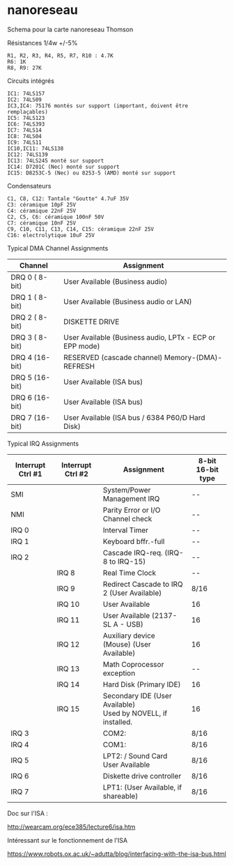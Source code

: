 # nanoreseau

Schema pour la carte nanoreseau Thomson


Résistances 1/4w +/-5%
```
R1, R2, R3, R4, R5, R7, R10 : 4.7K
R6: 1K
R8, R9: 27K
```

Circuits intégrés
```
IC1: 74LS157
IC2: 74LS09
IC3,IC4: 75176 montés sur support (important, doivent être remplaçables)
IC5: 74LS123
IC6: 74LS393
IC7: 74LS14
IC8: 74LS04
IC9: 74LS11
IC10,IC11: 74LS138
IC12: 74LS139
IC13: 74LS245 monté sur support
IC14: D7201C (Nec) monté sur support
IC15: D8253C-5 (Nec) ou 8253-5 (AMD) monté sur support
```


Condensateurs
```
C1, C8, C12: Tantale "Goutte" 4.7uF 35V
C3: céramique 10pF 25V
C4: céramique 22nF 25V
C2, C5, C6: céramique 100nF 50V
C7: céramique 10nF 25V
C9, C10, C11, C13, C14, C15: céramique 22nF 25V
C16: electrolytique 10uF 25V
```


Typical DMA Channel Assignments

| Channel 	      | Assignment                                                   |
| ----------------|------------------------------------------------------------- |
| DRQ 0 ( 8-bit) 	| User Available (Business audio)                              |
| DRQ 1 ( 8-bit) 	| User Available (Business audio or LAN)                       |
| DRQ 2 ( 8-bit) 	| DISKETTE DRIVE                                               |
| DRQ 3 ( 8-bit) 	| User Available (Business audio, LPTx - ECP or EPP mode)      |
| DRQ 4 (16-bit) 	| RESERVED (cascade channel) Memory-(DMA)-REFRESH              |
| DRQ 5 (16-bit) 	| User Available (ISA bus)                                     |
| DRQ 6 (16-bit) 	|User Available (ISA bus)                                      |
| DRQ 7 (16-bit) 	| User Available (ISA bus / 6384 P60/D Hard Disk)              |


 Typical IRQ Assignments


| Interrupt Ctrl #1 | Interrupt Ctrl #2 | Assignment                                |	8-bit 16-bit type |
|-------------------|-------------------|--------------------------------------------|----|                       
| SMI 	  	        |                   | System/Power Management IRQ                |	-- |
| NMI 	  	        |                   | Parity Error or I/O Channel check          |	-- |
| IRQ 0 	  	      |                   | Interval Timer 	                           | -- |
| IRQ 1 	  	      |                   | Keyboard bffr.-full                        |	-- |
| IRQ 2 	  	      |                   | Cascade IRQ-req. (IRQ-8 to IRQ-15)         |	-- |
|                   | IRQ 8             | Real Time Clock 	                         | -- |
|                   | IRQ 9             | Redirect Cascade to IRQ 2 (User Available) | 8/16 |
|                   | IRQ 10            | User Available                             | 16 |
|                   | IRQ 11            | User Available (2137-SL A - USB) 	         | 16 |
|                   | IRQ 12            | Auxiliary device (Mouse) (User Available)  | 16 |
|                   | IRQ 13            | Math Coprocessor exception 	               | -- |
|                   | IRQ 14            | Hard Disk (Primary IDE)                    | 16 |
|                   | IRQ 15            | Secondary IDE (User Available)<br> Used by NOVELL, if installed. |16 |
| IRQ 3             |                   | COM2: 	                                   | 8/16 |
| IRQ 4             |                   | COM1: 	                                   | 8/16 |
| IRQ 5             |                   | LPT2: / Sound Card User Available 	       | 8/16 |
| IRQ 6             |                   | Diskette drive controller 	               | 8/16 |
| IRQ 7             |                   | LPT1: (User Available, if shareable) 	     | 8/16 |

Doc sur l'ISA :

http://wearcam.org/ece385/lecture6/isa.htm

Intéressant sur le fonctionnement de l'ISA

https://www.robots.ox.ac.uk/~adutta/blog/interfacing-with-the-isa-bus.html
